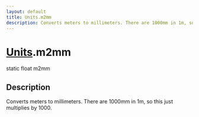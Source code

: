 ```yaml
---
layout: default
title: Units.m2mm
description: Converts meters to millimeters. There are 1000mm in 1m, so this just multiplies by 1000.
---
```

# [Units]({{site.url}}/Pages/Reference/Units.html).m2mm

<div class='signature' markdown='1'>
static float m2mm
</div>

## Description
Converts meters to millimeters. There are 1000mm in 1m, so this just
multiplies by 1000.

